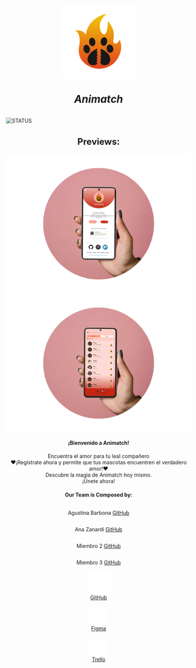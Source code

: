 <style>
  .centered {
    display: flex;
    flex-direction: column;
    align-items: center;
    text-align: center;
  }
</style>

<div class="centered">
  <img width="200" height="200" src="Recursos/logo/logo%20animatch.png" alt="Animatch Logo">
  <h1 style="font-weight: bold; font-style: italic;">Animatch</h1>
</div>

![STATUS](https://img.shields.io/badge/STATUS-IN%20DEVELOPMENT-green)

<h2 style="font-size: 24px; text-align: center;">Previews:</h2>
<div class="centered">
  <img src="Recursos/mockups/MARCOSolo%20phone%20pricipal.png">
</div>
<div class="centered">
  <img src="Recursos/mockups/MARCOSolo%20phone%20chats.png">
</div>

<h4 align="center">¡Bienvenido a Animatch!</h4>

<p align="center"> Encuentra el amor para tu leal compañero<br>
  ❤¡Regístrate ahora y permite que tus mascotas encuentren el verdadero amor!❤<br>
  Descubre la magia de Animatch hoy mismo.<br>
  ¡Únete ahora!
</p>

<h4 align="center">Our Team is Composed by:</h4>
<div class="centered">
  <p>Agustina Barbona <a href="https://github.com/AgusBarbona">GitHub</a></p>
  <p>Ana Zanardi <a href="https://github.com">GitHub</a></p>
  <p>Miembro 2 <a href="https://github.com">GitHub</a></p>
  <p>Miembro 3 <a href="https://github.com">GitHub</a></p>
</div>

<div class="centered">
  <img src="Recursos/iconos/github-blanco.png"> <a href="https://github.com/AgusBarbona/Animatch">GitHub</a><br>
  <img src="Recursos/iconos/figma.png"> <a href="https://www.figma.com/file/3JQHne2HlpGAI70QtZFGpc/Animatch?type=design&node-id=4-2&mode=design&t=h7XtKARUvFfWrx5b-0">Figma</a><br>
  <img src="Recursos/iconos/trello.png"> <a href="https://trello.com/b/FMboNN42/tinder">Trello</a>
</div>

